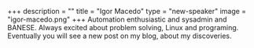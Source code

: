 +++
description = ""
title = "Igor Macedo"
type = "new-speaker"
image = "igor-macedo.png"
+++
Automation enthusiastic and sysadmin and BANESE. Always excited about problem solving, Linux and programing. Eventually you will see a new post on my blog, about my discoveries.